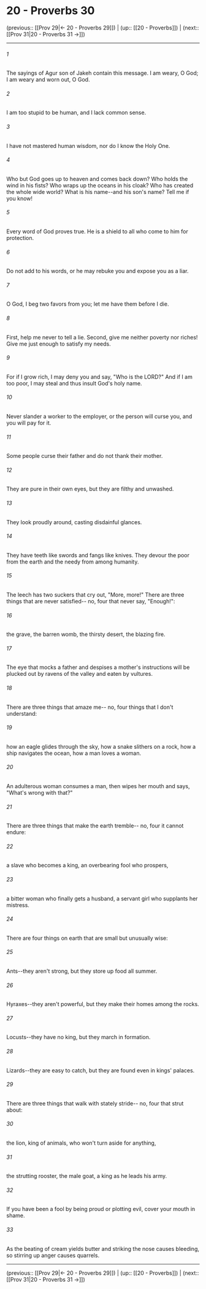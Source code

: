 # 20 - Proverbs 30

(previous:: [[Prov 29|← 20 - Proverbs 29]]) | (up:: [[20 - Proverbs]]) | (next:: [[Prov 31|20 - Proverbs 31 →]])

***


###### 1 
The sayings of Agur son of Jakeh contain this message. I am weary, O God; I am weary and worn out, O God. 

###### 2 
I am too stupid to be human, and I lack common sense. 

###### 3 
I have not mastered human wisdom, nor do I know the Holy One. 

###### 4 
Who but God goes up to heaven and comes back down? Who holds the wind in his fists? Who wraps up the oceans in his cloak? Who has created the whole wide world? What is his name--and his son's name? Tell me if you know! 

###### 5 
Every word of God proves true. He is a shield to all who come to him for protection. 

###### 6 
Do not add to his words, or he may rebuke you and expose you as a liar. 

###### 7 
O God, I beg two favors from you; let me have them before I die. 

###### 8 
First, help me never to tell a lie. Second, give me neither poverty nor riches! Give me just enough to satisfy my needs. 

###### 9 
For if I grow rich, I may deny you and say, "Who is the LORD?" And if I am too poor, I may steal and thus insult God's holy name. 

###### 10 
Never slander a worker to the employer, or the person will curse you, and you will pay for it. 

###### 11 
Some people curse their father and do not thank their mother. 

###### 12 
They are pure in their own eyes, but they are filthy and unwashed. 

###### 13 
They look proudly around, casting disdainful glances. 

###### 14 
They have teeth like swords and fangs like knives. They devour the poor from the earth and the needy from among humanity. 

###### 15 
The leech has two suckers that cry out, "More, more!" There are three things that are never satisfied-- no, four that never say, "Enough!": 

###### 16 
the grave, the barren womb, the thirsty desert, the blazing fire. 

###### 17 
The eye that mocks a father and despises a mother's instructions will be plucked out by ravens of the valley and eaten by vultures. 

###### 18 
There are three things that amaze me-- no, four things that I don't understand: 

###### 19 
how an eagle glides through the sky, how a snake slithers on a rock, how a ship navigates the ocean, how a man loves a woman. 

###### 20 
An adulterous woman consumes a man, then wipes her mouth and says, "What's wrong with that?" 

###### 21 
There are three things that make the earth tremble-- no, four it cannot endure: 

###### 22 
a slave who becomes a king, an overbearing fool who prospers, 

###### 23 
a bitter woman who finally gets a husband, a servant girl who supplants her mistress. 

###### 24 
There are four things on earth that are small but unusually wise: 

###### 25 
Ants--they aren't strong, but they store up food all summer. 

###### 26 
Hyraxes--they aren't powerful, but they make their homes among the rocks. 

###### 27 
Locusts--they have no king, but they march in formation. 

###### 28 
Lizards--they are easy to catch, but they are found even in kings' palaces. 

###### 29 
There are three things that walk with stately stride-- no, four that strut about: 

###### 30 
the lion, king of animals, who won't turn aside for anything, 

###### 31 
the strutting rooster, the male goat, a king as he leads his army. 

###### 32 
If you have been a fool by being proud or plotting evil, cover your mouth in shame. 

###### 33 
As the beating of cream yields butter and striking the nose causes bleeding, so stirring up anger causes quarrels.

***

(previous:: [[Prov 29|← 20 - Proverbs 29]]) | (up:: [[20 - Proverbs]]) | (next:: [[Prov 31|20 - Proverbs 31 →]])
